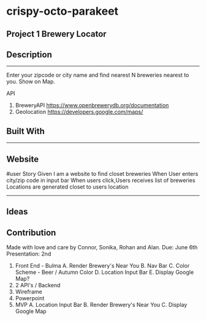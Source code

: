 # crispy-octo-parakeet
Project 1
Brewery Locator
---

## Description
---

Enter your zipcode or city name and find nearest N breweries nearest to you.
Show on Map.

API
1. BreweryAPI https://www.openbrewerydb.org/documentation
2. Geolocation https://developers.google.com/maps/

## Built With

---

## Website
#user Story
Given I am a website to find closet breweries
When User enters city/zip code in input bar
When users click,Users receives list of breweries
Locations are generated closet to users location


---
## Ideas 

## Contribution
Made with love and care by Connor, Sonika, Rohan and Alan. 
Due: June 6th
Presentation: 2nd

1. Front End - Bulma
    A. Render Brewery's Near You
    B. Nav Bar 
    C. Color Scheme - Beer / Autumn Color
    D. Location Input Bar
    E. Display Google Map?
3. 2 API's / Backend
4. Wireframe
5. Powerpoint
6. MVP 
    A. Location Input Bar
    B. Render Brewery's Near You
    C. Display Google Map
    
